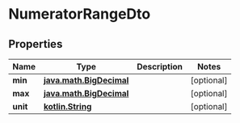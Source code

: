 # NumeratorRangeDto

## Properties
Name | Type | Description | Notes
------------ | ------------- | ------------- | -------------
**min** | [**java.math.BigDecimal**](java.math.BigDecimal.md) |  |  [optional]
**max** | [**java.math.BigDecimal**](java.math.BigDecimal.md) |  |  [optional]
**unit** | [**kotlin.String**](.md) |  |  [optional]

